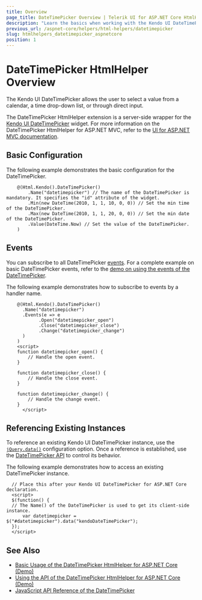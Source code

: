 ```yaml
---
title: Overview
page_title: DateTimePicker Overview | Telerik UI for ASP.NET Core HtmlHelpers
description: "Learn the basics when working with the Kendo UI DateTimePicker HtmlHelper for ASP.NET Core (MVC 6 or ASP.NET Core MVC)."
previous_url: /aspnet-core/helpers/html-helpers/datetimepicker
slug: htmlhelpers_datetimepicker_aspnetcore
position: 1
---
```


# DateTimePicker HtmlHelper Overview

The Kendo UI DateTimePicker allows the user to select a value from a calendar, a time drop-down list, or through direct input.

The DateTimePicker HtmlHelper extension is a server-side wrapper for the [Kendo UI DateTimePicker](https://demos.telerik.com/kendo-ui/datetimepicker/index) widget. For more information on the DateTimePicker HtmlHelper for ASP.NET MVC, refer to the [UI for ASP.NET MVC documentation](http://docs.telerik.com/aspnet-mvc/helpers/datetimepicker/overview).

## Basic Configuration

The following example demonstrates the basic configuration for the DateTimePicker.

```
    @(Html.Kendo().DateTimePicker()
        .Name("datetimepicker") // The name of the DateTimePicker is mandatory. It specifies the "id" attribute of the widget.
        .Min(new DateTime(2010, 1, 1, 10, 0, 0)) // Set the min time of the DateTimePicker.
        .Max(new DateTime(2010, 1, 1, 20, 0, 0)) // Set the min date of the DateTimePicker.
        .Value(DateTime.Now) // Set the value of the DateTimePicker.
    )
```

## Events

You can subscribe to all DateTimePicker [events](http://docs.telerik.com/kendo-ui/api/javascript/ui/datetimepicker#events). For a complete example on basic DateTimePicker events, refer to the [demo on using the events of the DateTimePicker](https://demos.telerik.com/aspnet-core/datetimepicker/events).

The following example demonstrates how to subscribe to events by a handler name.

```
    @(Html.Kendo().DateTimePicker()
      .Name("datetimepicker")
      .Events(e => e
            .Open("datetimepicker_open")
            .Close("datetimepicker_close")
            .Change("datetimepicker_change")
      )
    )
    <script>
    function datetimepicker_open() {
        // Handle the open event.
    }

    function datetimepicker_close() {
        // Handle the close event.
    }

    function datetimepicker_change() {
        // Handle the change event.
    }
      </script>
```

## Referencing Existing Instances

To reference an existing Kendo UI DateTimePicker instance, use the [`jQuery.data()`](http://api.jquery.com/jQuery.data/) configuration option. Once a reference is established, use the [DateTimePicker API](http://docs.telerik.com/kendo-ui/api/javascript/ui/datetimepicker#methods) to control its behavior.

The following example demonstrates how to access an existing DateTimePicker instance.

      // Place this after your Kendo UI DateTimePicker for ASP.NET Core declaration.
      <script>
      $(function() {
      // The Name() of the DateTimePicker is used to get its client-side instance.
          var datetimepicker = $("#datetimepicker").data("kendoDateTimePicker");
      });
      </script>

## See Also

* [Basic Usage of the DateTimePicker HtmlHelper for ASP.NET Core (Demo)](https://demos.telerik.com/aspnet-core/datetimepicker/index)
* [Using the API of the DateTimePicker HtmlHelper for ASP.NET Core (Demo)](https://demos.telerik.com/aspnet-core/datetimepicker/api)
* [JavaScript API Reference of the DateTimePicker](https://docs.telerik.com/kendo-ui/api/javascript/ui/datetimepicker)
